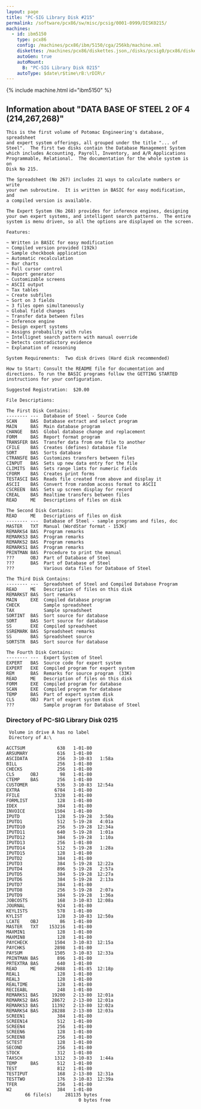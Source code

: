 ```yaml
---
layout: page
title: "PC-SIG Library Disk #215"
permalink: /software/pcx86/sw/misc/pcsig/0001-0999/DISK0215/
machines:
  - id: ibm5150
    type: pcx86
    config: /machines/pcx86/ibm/5150/cga/256kb/machine.xml
    diskettes: /machines/pcx86/diskettes.json,/disks/pcsig0/pcx86/diskettes.json
    autoGen: true
    autoMount:
      B: "PC-SIG Library Disk 0215"
    autoType: $date\r$time\rB:\rDIR\r
---
```


{% include machine.html id="ibm5150" %}

## Information about "DATA BASE OF STEEL 2 OF 4 (214,267,268)"

    This is the first volume of Potomac Engineering's database, spreadsheet
    and expert system offerings, all grouped under the title "... of
    Steel".  The first two disks contain the Database Management System
    which includes Accounting, Payroll, Inventory, and A/R Applications
    Programmable, Relational.  The documentation for the whole system is on
    Disk No 215.
    
    The Spreadsheet (No 267) includes 21 ways to calculate numbers or write
    your own subroutine.  It is written in BASIC for easy modification, and
    a compiled version is available.
    
    The Expert System (No 268) provides for inference engines, designing
    your own expert systems, and intelligent search patterns.  The entire
    system is menu driven, so all the options are displayed on the screen.
    
    Features:
    
    ~ Written in BASIC for easy modification
    ~ Compiled version provided (192k)
    ~ Sample checkbook application
    ~ Automatic recalculation
    ~ Bar charts
    ~ Full cursor control
    ~ Report generator
    ~ Customizable screens
    ~ ASCII output
    ~ Tax tables
    ~ Create subfiles
    ~ Sort on 3 fields
    ~ 3 files open simultaneously
    ~ Global field changes
    ~ Transfer data between files
    ~ Inference engine
    ~ Design expert systems
    ~ Assigns probability with rules
    ~ Intellignet search pattern with manual override
    ~ Detects contradictory evidence
    ~ Explanation of reasoning
    
    System Requirements:  Two disk drives (Hard disk recommended)
    
    How to Start: Consult the README file for documentation and
    directions. To run the BASIC programs follow the GETTING STARTED
    instructions for your configuration.
    
    Suggested Registration:  $20.00
    
    File Descriptions:
    
    The First Disk Contains:
    -------- ---  Database of Steel - Source Code
    SCAN     BAS  Database extract and select program
    MAIN     BAS  Main database program
    CHANGE   BAS  Global database change and replacement
    FORM     BAS  Report format program
    TRANSFER BAS  Transfer data from one file to another
    CFILE    BAS  Creates (defines) database file
    SORT     BAS  Sorts database
    CTRANSFE BAS  Customizes transfers between files
    CINPUT   BAS  Sets up new data entry for the file
    CLIMITS  BAS  Sets range limts for numeric fields
    CFORM    BAS  Creates print forms
    TESTASCI BAS  Reads file created from above and display it
    ASCII    BAS  Convert from random access format to ASCII
    CSCREEN  BAS  Sets up screen display for record
    CREAL    BAS  Realtime transfers between files
    READ     ME   Descriptions of files on disk
    
    The Second Disk Contains:
    READ     ME   Descriptions of files on disk
    -------- ---  Database of Steel - sample programs and files, doc
    MASTER   TXT  Manual (WordStar format - 153K)
    REMARKS4 BAS  Program remarks
    REMARKS3 BAS  Program remarks
    REMARKS2 BAS  Program remarks
    REMARKS1 BAS  Program remarks
    PRINTMAN BAS  Procedure to print the manual
    ???      OBJ  Part of Database of Steel
    ???      BAS  Part of Database of Steel
    ???           Various data files for Database of Steel
    
    The Third Disk Contains:
    -------- ---  Spreadsheet of Steel and Compiled Database Program
    READ     ME   Description of files on this disk
    REMARKST BAS  Sort remarks
    MAIN     EXE  Compiled database program
    CHECK         Sample spreadsheet
    TAX           Sample spreadsheet
    SORTINT  BAS  Sort source for database
    SORT     BAS  Sort source for database
    SS       EXE  Compiled spreadsheet
    SSREMARK BAS  Spreadsheet remarks
    SS       BAS  Spreadsheet source
    SORTSTR  BAS  Sort source for database
    
    The Fourth Disk Contains:
    -------- ---  Expert System of Steel
    EXPERT   BAS  Source code for expert system
    EXPERT   EXE  Compiled program for expert system
    REM      BAS  Remarks for source program  (33K)
    READ     ME   Description of files on this disk
    FORM     EXE  Compiled program for database
    SCAN     EXE  Compiled program for database
    TEMP     BAS  Part of expert system disk
    CLS      OBJ  Part of expert system disk
    ???           Sample program for Database of Steel

### Directory of PC-SIG Library Disk 0215

     Volume in drive A has no label
     Directory of A:\

    ACCTSUM            638   1-01-80
    ARSUMARY           616   1-01-80
    ASCIDATA           256   3-10-83   1:58a
    BILL               256   1-01-80
    CHECKS             256   1-01-80
    CLS      OBJ        98   1-01-80
    CTEMP    BAS       256   1-01-80
    CUSTOMER           536   3-10-83  12:54a
    EXTRA             6784   1-01-80
    FFILE             3328   1-01-80
    FORMLIST           128   1-01-80
    IDEX               384   1-01-80
    INVOICE           1504   1-01-80
    IPUTD              128   5-19-28   3:50a
    IPUTD1             512   5-19-28   4:01a
    IPUTD10            256   5-19-28  12:34a
    IPUTD11            640   5-19-28   1:01a
    IPUTD12            384   5-19-28   1:10a
    IPUTD13            256   1-01-80
    IPUTD14            512   5-19-28   1:28a
    IPUTD15            128   1-01-80
    IPUTD2             384   1-01-80
    IPUTD3             384   5-19-28  12:22a
    IPUTD4             896   5-19-28   2:57a
    IPUTD5             384   5-19-28  12:27a
    IPUTD6             384   5-19-28   2:13a
    IPUTD7             384   1-01-80
    IPUTD8             256   5-19-28   2:07a
    IPUTD9             384   5-19-28   1:36a
    JOBCOSTS           168   3-10-83  12:08a
    JOURNAL            924   1-01-80
    KEYLISTS           578   1-01-80
    KYLIST             128   3-10-83  12:50a
    LCATE    OBJ        86   1-01-80
    MASTER   TXT    153216   1-01-80
    MAXMIN1            128   1-01-80
    MAXMIN8            128   1-01-80
    PAYCHECK          1504   3-10-83  12:15a
    PAYCHKS           2898   1-01-80
    PAYSUM            1505   3-10-83  12:33a
    PRINTMAN BAS       896   1-01-80
    PRTEXTRA BAS       640   1-01-80
    READ     ME       2988   1-01-85  12:18p
    REAL1              128   1-01-80
    REAL3              128   1-01-80
    REALTIME           128   1-01-80
    RECIEABL           248   1-01-80
    REMARKS1 BAS     19200   2-13-80  12:01a
    REMARKS2 BAS     28672   2-13-80  12:01a
    REMARKS3 BAS     11392   2-13-80  12:02a
    REMARKS4 BAS     28288   2-13-80  12:03a
    SCREEN1            384   1-01-80
    SCREEN14           512   1-01-80
    SCREEN4            256   1-01-80
    SCREEN6            128   1-01-80
    SCREEN8            256   1-01-80
    SCTEST             128   1-01-80
    SECOND             256   1-01-80
    STOCK              312   1-01-80
    TAXSCH            1312   3-10-83   1:44a
    TEMP     BAS       512   1-01-80
    TEST               812   1-01-80
    TESTIPUT           168   2-13-80  12:31a
    TESTTWO            176   3-10-83  12:39a
    TFER               256   1-01-80
    W2                 384   1-01-80
           66 file(s)     281135 bytes
                               0 bytes free
